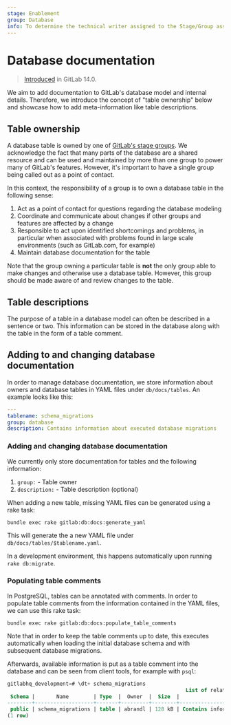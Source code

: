 ```yaml
---
stage: Enablement
group: Database
info: To determine the technical writer assigned to the Stage/Group associated with this page, see https://about.gitlab.com/handbook/engineering/ux/technical-writing/#assignments
---
```


# Database documentation

> [Introduced](https://gitlab.com/gitlab-org/gitlab/-/issues/332716) in GitLab 14.0.

We aim to add documentation to GitLab's database model and internal details. Therefore, we introduce the concept
of "table ownership" below and showcase how to add meta-information like table descriptions.

## Table ownership

A database table is owned by one of [GitLab's stage groups](https://about.gitlab.com/handbook/product/categories/#hierarchy). We acknowledge the fact that many parts of the database are a shared resource and can be used and maintained by more than one group to power many of GitLab's features. However, it's important to have a single group being called out as a point of contact.

In this context, the responsibility of a group is to own a database table in the following sense:

1. Act as a point of contact for questions regarding the database modeling
1. Coordinate and communicate about changes if other groups and features are affected by a change
1. Responsible to act upon identified shortcomings and problems, in particular when associated with problems found in large scale environments (such as GitLab.com, for example)
1. Maintain database documentation for the table

Note that the group owning a particular table is **not** the only group able to make changes and otherwise use a database table. However, this group should be made aware of and review changes to the table.

## Table descriptions

The purpose of a table in a database model can often be described in a sentence or two. This information can be stored in the database along with the table in the form of a table comment.

## Adding to and changing database documentation

In order to manage database documentation, we store information about owners and database tables in YAML files under `db/docs/tables`. An example looks like this:

```yaml
---
tablename: schema_migrations
group: database
description: Contains information about executed database migrations
```

### Adding and changing database documentation

We currently only store documentation for tables and the following information:

1. `group:` - Table owner
1. `description:` - Table description (optional)

When adding a new table, missing YAML files can be generated using a rake task:

```
bundle exec rake gitlab:db:docs:generate_yaml
```

This will generate the a new YAML file under `db/docs/tables/$tablename.yaml`.

In a development environment, this happens automatically upon running `rake db:migrate`.

### Populating table comments

In PostgreSQL, tables can be annotated with comments. In order to populate table comments from the information contained in the YAML files, we can use this rake task:

```
bundle exec rake gitlab:db:docs:populate_table_comments
```

Note that in order to keep the table comments up to date, this executes automatically when loading the initial database schema and with subsequent database migrations.

Afterwards, available information is put as a table comment into the database and can be seen from client tools, for example with `psql`:

```sql
gitlabhq_development=# \dt+ schema_migrations
                                                          List of relations
 Schema |       Name        | Type  |  Owner  |  Size  |                                 Description
--------+-------------------+-------+---------+--------+-----------------------------------------------------------------------------
 public | schema_migrations | table | abrandl | 128 kB | Contains information about executed database migrations [owned by database group]
(1 row)
```
